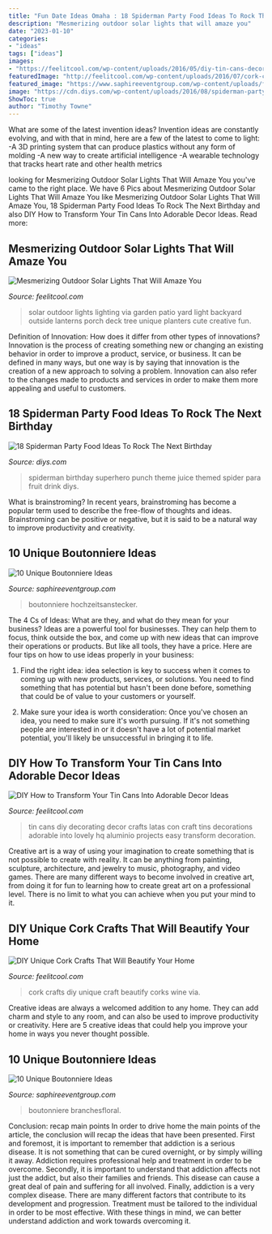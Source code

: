 ```yaml
---
title: "Fun Date Ideas Omaha : 18 Spiderman Party Food Ideas To Rock The Next Birthday"
description: "Mesmerizing outdoor solar lights that will amaze you"
date: "2023-01-10"
categories:
- "ideas"
tags: ["ideas"]
images:
- "https://feelitcool.com/wp-content/uploads/2016/05/diy-tin-cans-decorations17.jpg"
featuredImage: "http://feelitcool.com/wp-content/uploads/2016/07/cork-crafts-decor-ideas5.jpg"
featured_image: "https://www.saphireeventgroup.com/wp-content/uploads/files/2114/5694/2697/unique_boutonniere_4.jpg"
image: "https://cdn.diys.com/wp-content/uploads/2016/08/spiderman-party-punch.jpg"
ShowToc: true
author: "Timothy Towne"
---
```



What are some of the latest invention ideas?
Invention ideas are constantly evolving, and with that in mind, here are a few of the latest to come to light: 
-A 3D printing system that can produce plastics without any form of molding 
-A new way to create artificial intelligence 
-A wearable technology that tracks heart rate and other health metrics

	

		
looking for Mesmerizing Outdoor Solar Lights That Will Amaze You you've came to the right place. We have 6 Pics about Mesmerizing Outdoor Solar Lights That Will Amaze You like Mesmerizing Outdoor Solar Lights That Will Amaze You, 18 Spiderman Party Food Ideas To Rock The Next Birthday and also DIY How to Transform Your Tin Cans Into Adorable Decor Ideas. Read more:
		
    
## Mesmerizing Outdoor Solar Lights That Will Amaze You

<img loading=lazy src="http://feelitcool.com/wp-content/uploads/2016/11/solar-outdoor-lighting-ideas16.jpg" onerror="this.onerror=null;this.src='https://tse4.mm.bing.net/th?id=OIP.5C5wzR_Klkuhr-jLr_Ke6AHaLF&amp;pid=15.1';" alt="Mesmerizing Outdoor Solar Lights That Will Amaze You">

_Source: feelitcool.com_

>solar outdoor lights lighting via garden patio yard light backyard outside lanterns porch deck tree unique planters cute creative fun. 

	

Definition of Innovation: How does it differ from other types of innovations?
Innovation is the process of creating something new or changing an existing behavior in order to improve a product, service, or business. It can be defined in many ways, but one way is by saying that innovation is the creation of a new approach to solving a problem. Innovation can also refer to the changes made to products and services in order to make them more appealing and useful to customers.

    
## 18 Spiderman Party Food Ideas To Rock The Next Birthday

<img loading=lazy src="https://cdn.diys.com/wp-content/uploads/2016/08/spiderman-party-punch.jpg" onerror="this.onerror=null;this.src='https://tse2.mm.bing.net/th?id=OIP.1aeRnFAfrL-qxaVokKTVtAHaE9&amp;pid=15.1';" alt="18 Spiderman Party Food Ideas To Rock The Next Birthday">

_Source: diys.com_

>spiderman birthday superhero punch theme juice themed spider para fruit drink diys. 

	

What is brainstroming?
In recent years, brainstroming has become a popular term used to describe the free-flow of thoughts and ideas. Brainstroming can be positive or negative, but it is said to be a natural way to improve productivity and creativity.

    
## 10 Unique Boutonniere Ideas

<img loading=lazy src="https://www.saphireeventgroup.com/wp-content/uploads/files/2414/5694/2700/unique_boutonniere_9.jpg" onerror="this.onerror=null;this.src='https://tse1.mm.bing.net/th?id=OIP.FImlgpXz9nJO5Ikf74aCywAAAA&amp;pid=15.1';" alt="10 Unique Boutonniere Ideas">

_Source: saphireeventgroup.com_

>boutonniere hochzeitsanstecker. 

	

The 4 Cs of Ideas: What are they, and what do they mean for your business?
Ideas are a powerful tool for businesses. They can help them to focus, think outside the box, and come up with new ideas that can improve their operations or products. But like all tools, they have a price. Here are four tips on how to use ideas properly in your business:
1. Find the right idea: idea selection is key to success when it comes to coming up with new products, services, or solutions. You need to find something that has potential but hasn't been done before, something that could be of value to your customers or yourself.

2. Make sure your idea is worth consideration: Once you've chosen an idea, you need to make sure it's worth pursuing. If it's not something people are interested in or it doesn't have a lot of potential market potential, you'll likely be unsuccessful in bringing it to life.

    
## DIY How To Transform Your Tin Cans Into Adorable Decor Ideas

<img loading=lazy src="https://feelitcool.com/wp-content/uploads/2016/05/diy-tin-cans-decorations17.jpg" onerror="this.onerror=null;this.src='https://tse3.mm.bing.net/th?id=OIP.smKbm_O5we7zoir8XWQZfgHaRx&amp;pid=15.1';" alt="DIY How to Transform Your Tin Cans Into Adorable Decor Ideas">

_Source: feelitcool.com_

>tin cans diy decorating decor crafts latas con craft tins decorations adorable into lovely hq aluminio projects easy transform decoration. 

	

Creative art is a way of using your imagination to create something that is not possible to create with reality. It can be anything from painting, sculpture, architecture, and jewelry to music, photography, and video games. There are many different ways to become involved in creative art, from doing it for fun to learning how to create great art on a professional level. There is no limit to what you can achieve when you put your mind to it.

    
## DIY Unique Cork Crafts That Will Beautify Your Home

<img loading=lazy src="http://feelitcool.com/wp-content/uploads/2016/07/cork-crafts-decor-ideas5.jpg" onerror="this.onerror=null;this.src='https://tse3.mm.bing.net/th?id=OIP.EwkePaNTMxzwS6hk4ozk2gHaLH&amp;pid=15.1';" alt="DIY Unique Cork Crafts That Will Beautify Your Home">

_Source: feelitcool.com_

>cork crafts diy unique craft beautify corks wine via. 

	

Creative ideas are always a welcomed addition to any home. They can add charm and style to any room, and can also be used to improve productivity or creativity. Here are 5 creative ideas that could help you improve your home in ways you never thought possible.

    
## 10 Unique Boutonniere Ideas

<img loading=lazy src="https://www.saphireeventgroup.com/wp-content/uploads/files/2114/5694/2697/unique_boutonniere_4.jpg" onerror="this.onerror=null;this.src='https://tse4.mm.bing.net/th?id=OIP.5TqLrgNHkZo4s1fshs03xAAAAA&amp;pid=15.1';" alt="10 Unique Boutonniere Ideas">

_Source: saphireeventgroup.com_

>boutonniere branchesfloral. 

	

Conclusion: recap main points
In order to drive home the main points of the article, the conclusion will recap the ideas that have been presented. First and foremost, it is important to remember that addiction is a serious disease. It is not something that can be cured overnight, or by simply willing it away. Addiction requires professional help and treatment in order to be overcome. Secondly, it is important to understand that addiction affects not just the addict, but also their families and friends. This disease can cause a great deal of pain and suffering for all involved. Finally, addiction is a very complex disease. There are many different factors that contribute to its development and progression. Treatment must be tailored to the individual in order to be most effective. With these things in mind, we can better understand addiction and work towards overcoming it.

